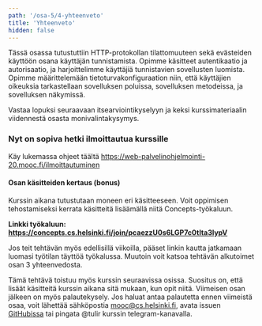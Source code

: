 ```yaml
---
path: '/osa-5/4-yhteenveto'
title: 'Yhteenveto'
hidden: false
---
```



Tässä osassa tutustuttiin HTTP-protokollan tilattomuuteen sekä evästeiden käyttöön osana käyttäjän tunnistamista. Opimme käsitteet autentikaatio ja autorisaatio, ja harjoittelimme käyttäjiä tunnistavien sovellusten luomista. Opimme määrittelemään tietoturvakonfiguraation niin, että käyttäjien oikeuksia tarkastellaan sovelluksen poluissa, sovelluksen metodeissa, ja sovelluksen näkymissä.

Vastaa lopuksi seuraavaan itsearviointikyselyyn ja keksi kurssimateriaalin viidennestä osasta monivalintakysymys.

<quiz id="8815db1f-ac81-5779-8ea7-cc91179cfdb9"></quiz>

<quiz id="12433076-5089-5247-be92-e1534f8ace56"></quiz>

### Nyt on sopiva hetki ilmoittautua kurssille

Käy lukemassa ohjeet täältä https://web-palvelinohjelmointi-20.mooc.fi/ilmoittautuminen

#### Osan käsitteiden kertaus (bonus)

Kurssin aikana tutustutaan moneen eri käsitteeseen. Voit oppimisen
tehostamiseksi kerrata käsitteitä lisäämällä niitä Concepts-työkaluun.

**Linkki työkaluun: https://concepts.cs.helsinki.fi/join/pcaezzU0s6LGP7c0tIta3lypV**

Jos teit tehtävän myös edellisillä viikoilla, pääset linkin kautta jatkamaan
luomasi työtilan täyttöä työkalussa. Muutoin voit katsoa tehtävän alkutoimet
osan 3 yhteenvedosta.

Tämä tehtävä toistuu myös kurssin seuraavissa osissa. Suositus on, että lisäät
käsitteitä kurssin aikana sitä mukaan, kun opit niitä. Viimeisen osan jälkeen
on myös palautekysely. Jos haluat antaa palautetta ennen viimeistä osaa, voit
lähettää sähköpostia mooc@cs.helsinki.fi, avata issuen [GitHubissa](https://github.com/rage/concepts)
tai pingata @tulir kurssin telegram-kanavalla.

